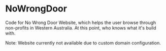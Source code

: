 # NoWrongDoor
Code for No Wrong Door Website, which helps the user browse through non-profits in Western Australia. At this point, who knows what it's build with.

Note: Website currently not available due to custom domain configuration.

